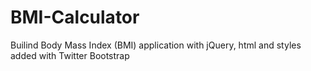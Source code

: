 # BMI-Calculator

Builind Body Mass Index (BMI) application with jQuery, html and styles added with Twitter Bootstrap
